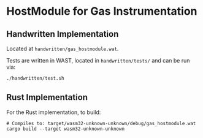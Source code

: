 # HostModule for Gas Instrumentation #

## Handwritten Implementation ##

Located at `handwritten/gas_hostmodule.wat`.

Tests are written in WAST, located in `handwritten/tests/` and can be run via:
```bash
./handwritten/test.sh
```

## Rust Implementation ##

For the Rust implementation, to build:
```
# Compiles to: target/wasm32-unknown-unknown/debug/gas_hostmodule.wat
cargo build --target wasm32-unknown-unknown 
```
